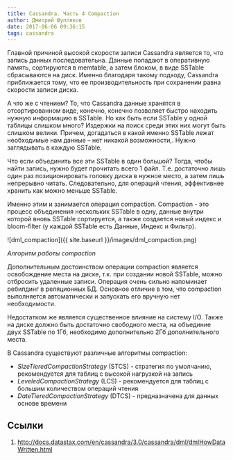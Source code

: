 ```yaml
---
title: Cassandra. Часть 4 Compaction
author: Дмитрий Шупляков
date: 2017-06-06 09:36:15
tags: cassandra
---
```


Главной причиной высокой скорости записи Cassandra является то, что запись данных последовательна. Данные попадают в оперативную память, сортируются в memtable, а затем блоком, в виде SSTable сбрасываются на диск. Именно благодаря такому подходу, Cassandra приближается тому, что ее производительность при сохранении равна скорости записи диска.

<!-- more -->

А что же с чтением? То, что Cassandra данные хранятся в отсортированном виде, конечно, конечно позволяет быстро находить нужную информацию в SSTable. Но как быть если SSTable у одной таблицы слишком много? Издержки на поиск среди этих них могут быть слишком велики. Причем, догадаться в какой именно  SSTable  лежат необходимые нам данные – нет никакой возможности,. Нужно заглядывать в каждую SSTable.

Что если объединить все эти SSTable в один большой? Тогда, чтобы найти запись, нужно будет прочитать всего 1 файл. Т.е. достаточно лишь один раз позиционировать головку диска в нужное место, а затем лишь непрерывно читать.
Следовательно, для операций чтения, эффективнее хранить как можно меньше SSTable.

Именно этим и занимается операция compaction. Compaction - это процесс объединения нескольких SSTable в одну, данные внутри которой вновь SSTable сортируется, а также создается новый индекс и bloom-filter (у каждой SSTable есть Данные, Индекс и Фильтр).


![dml_compaction]({{ site.baseurl }}/images/dml_compaction.png)


_Алгоритм работы compaction_

Дополнительным достоинством операции compaction является освобождение места на диске, т.к. при создании новой SSTable, можно отбросить удаленные записи.
Операция очень сильно напоминает ребилдинг в реляционных БД. Основное отличие в том, что compaction выполняется автоматически и запускать его вручную нет необходимости.

Недостатком же является существенное влияние на систему I/O. Также на диске должно быть достаточно свободного места, на объединие двух SSTable по 1Гб, необходимо дополнительно 2Гб дополнительного места.


В Cassandra существуют различные алгоритмы compaction:
- _SizeTieredCompactionStrategy_ (STCS) - стратегия по умолчанию, рекомендуется для таблиц с высокой нагрузкой на запись
- _LeveledCompactionStrategy_ (LCS) - рекомендуется для таблиц с большим количеством операций чтения
- _DateTieredCompactionStrategy_ (DTCS) - предназначена для данных основе времени

## Ссылки
1. http://docs.datastax.com/en/cassandra/3.0/cassandra/dml/dmlHowDataWritten.html

